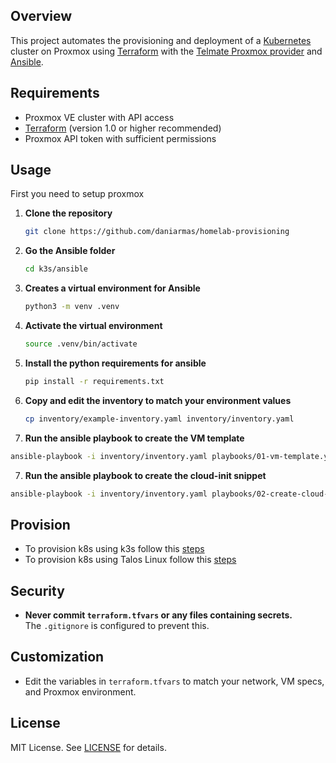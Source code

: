 ## Overview
This project automates the provisioning and deployment of a [Kubernetes](https://kubernetes.io/) cluster on Proxmox using [Terraform](https://www.terraform.io/) with the [Telmate Proxmox provider](https://registry.terraform.io/providers/Telmate/proxmox/latest) and [Ansible](https://docs.ansible.com/). 

## Requirements
- Proxmox VE cluster with API access
- [Terraform](https://www.terraform.io/) (version 1.0 or higher recommended)
- Proxmox API token with sufficient permissions

## Usage
First you need to setup proxmox

1. **Clone the repository**
   ```sh
   git clone https://github.com/daniarmas/homelab-provisioning
   ```

2. **Go the Ansible folder**
   ```sh
   cd k3s/ansible 
   ```
3. **Creates a virtual environment for Ansible**
   ```sh
   python3 -m venv .venv
   ```
4. **Activate the virtual environment**
   ```sh
   source .venv/bin/activate
   ```
5. **Install the python requirements for ansible**
   ```sh
   pip install -r requirements.txt
   ```
6. **Copy and edit the inventory to match your environment values**
   ```sh
   cp inventory/example-inventory.yaml inventory/inventory.yaml
   ```
7.  **Run the ansible playbook to create the VM template**
   ```sh
   ansible-playbook -i inventory/inventory.yaml playbooks/01-vm-template.yaml
   ```
7.  **Run the ansible playbook to create the cloud-init snippet**
   ```sh
   ansible-playbook -i inventory/inventory.yaml playbooks/02-create-cloud-init-snippets.yaml
   ```

## Provision
   - To provision k8s using k3s follow this [steps](./k3s/README.MD)
   - To provision k8s using Talos Linux follow this [steps](./talos/README.MD)
   
## Security
- **Never commit `terraform.tfvars` or any files containing secrets.**  
  The `.gitignore` is configured to prevent this.

## Customization
- Edit the variables in `terraform.tfvars` to match your network, VM specs, and Proxmox environment.

## License
MIT License. See [LICENSE](LICENSE) for details.
